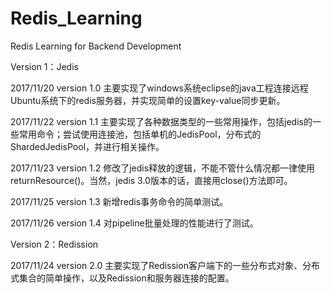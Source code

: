 # Redis_Learning
Redis Learning for Backend Development

Version 1：Jedis

2017/11/20 version 1.0 主要实现了windows系统eclipse的java工程连接远程Ubuntu系统下的redis服务器，并实现简单的设置key-value同步更新。

2017/11/22 version 1.1 主要实现了各种数据类型的一些常用操作，包括jedis的一些常用命令；尝试使用连接池，包括单机的JedisPool，分布式的ShardedJedisPool，并进行相关操作。

2017/11/23 version 1.2 修改了jedis释放的逻辑，不能不管什么情况都一律使用returnResource()。当然，jedis 3.0版本的话，直接用close()方法即可。

2017/11/25 version 1.3 新增redis事务命令的简单测试。

2017/11/26 version 1.4 对pipeline批量处理的性能进行了测试。

Version 2：Redission

2017/11/24 version 2.0 主要实现了Redission客户端下的一些分布式对象、分布式集合的简单操作，以及Redission和服务器连接的配置。
